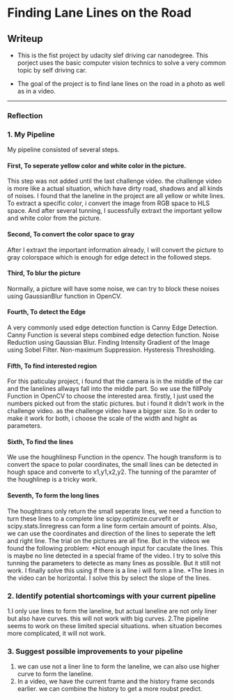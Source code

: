 # **Finding Lane Lines on the Road** 

## Writeup

* This is the fist project by udacity slef driving car nanodegree. This porject uses the basic computer vision technics to solve a very common topic by self driving car.

* The goal of the project is to find lane lines on the road in a photo as well as in a video.
---

### Reflection

### 1. My Pipeline

My pipeline consisted of several steps.
#### First, To seperate yellow color and white color in the picture.
This step was not added until the last challenge video. the challenge video is more like a actual situation, which have dirty road, shadows and all kinds of noises. I found that the laneline in the project are all yellow or white lines. To extract a specific color, i convert the image from RGB space to HLS space. And after several tunning, I sucessfully extraxt the important yellow and white color from the picture.

#### Second, To convert the color space to gray
After I extraxt the important information already, I will convert the picture to gray colorspace which is enough for edge detect in the followed steps.

#### Third, To blur the picture 
Normally, a picture will have some noise, we can try to block these noises using GaussianBlur function in OpenCV.

#### Fourth, To detect the Edge
A very commonly used edge detection function is Canny Edge Detection. Canny Function is several steps combined edge detection function.
Noise Reduction using Gaussian Blur.
Finding Intensity Gradient of the Image using Sobel Filter.
Non-maximum Suppression.
Hysteresis Thresholding.

#### Fifth, To find interested region
For this paticulay project, i found that the camera is in the middle of the car and the lanelines allways fall into the middle part. So we use the fillPoly Function in OpenCV to choose the interested area.
firstly, I just used the numbers picked out from the static pictures. but i found it didn't work in the challenge video. as the challenge video have a bigger size. So in order to make it work for both, i choose the scale of the width and hight as parameters.

#### Sixth, To  find the lines
We use the houghlinesp Function in the opencv. The hough transform is to convert the space to polar coordinates, the small lines can be detected in hough space and converte to x1,y1,x2,y2. The tunning of the paramter of the houghlinep is a tricky work.

#### Seventh, To form the long lines
The houghtrans only return the small seperate lines, we need a function to turn these lines to a complete line scipy.optimize.curvefit or scipy.stats.linregress can form a line form certain amount of points. 
Also, we can use the coordinates and direction of the lines to seperate the left and right line. 
The trial on the pictures are all fine. But in the videos we found the following problem: 
*Not enough input for caculate the lines. This is maybe no line detected in a special frame of the video. I try to solve this tunning the parameters to detecte as many lines as possible. But it still not work. I finally solve this using if there is a line i will form a line.
*The lines in the video can be horizontal. I solve this by select the slope of the lines.


### 2. Identify potential shortcomings with your current pipeline

1.I only use lines to form the laneline, but actual laneline are not only liner but also have curves. this will not work with big curves.
2.The pipeline seems to work on these limited special situations. when situation becomes more complicated, it will not work.


### 3. Suggest possible improvements to your pipeline

1. we can use not a liner line to form the laneline, we can also use higher curve to form the laneline.
2. In a video, we have the current frame and the history frame seconds earlier. we can combine the history to get a more roubst predict.
